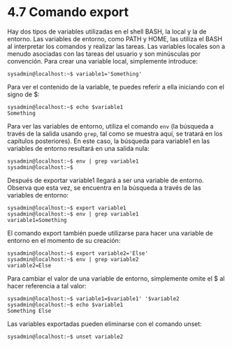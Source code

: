 # 4.7 Comando export
Hay dos tipos de variables utilizadas en el shell BASH, la local y la de entorno. Las variables de entorno, como PATH y HOME, las utiliza el BASH al interpretar los comandos y realizar las tareas. Las variables locales son a menudo asociadas con las tareas del usuario y son minúsculas por convención. Para crear una variable local, simplemente introduce:
```shell-session
sysadmin@localhost:~$ variable1='Something'
```
Para ver el contenido de la variable, te puedes referir a ella iniciando con el signo de $:

```shell-session
sysadmin@localhost:~$ echo $variable1                                   
Something
```

Para ver las variables de entorno, utiliza el comando `env` (la búsqueda a través de la salida usando `grep`, tal como se muestra aquí, se tratará en los capítulos posteriores). En este caso, la búsqueda para variable1 en las variables de entorno resultará en una salida nula:
```shell-session
sysadmin@localhost:~$ env | grep variable1                              
sysadmin@localhost:~$
```
Después de exportar variable1 llegará a ser una variable de entorno. Observa que esta vez, se encuentra en la búsqueda a través de las variables de entorno:

```shell-session
sysadmin@localhost:~$ export variable1                                  
sysadmin@localhost:~$ env | grep variable1                             
variable1=Something
```

El comando export también puede utilizarse para hacer una variable de entorno en el momento de su creación:

```shell-session
sysadmin@localhost:~$ export variable2='Else'                           
sysadmin@localhost:~$ env | grep variable2                             
variable2=Else
```

Para cambiar el valor de una variable de entorno, simplemente omite el $ al hacer referencia a tal valor:

```shell-session
sysadmin@localhost:~$ variable1=$variable1' '$variable2                
sysadmin@localhost:~$ echo $variable1                                   
Something Else
```

Las variables exportadas pueden eliminarse con el comando unset:

```shell-session
sysadmin@localhost:~$ unset variable2
```